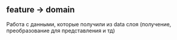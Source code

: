 ## feature -> domain

Работа с данными, которые получили из data слоя
(получение, преобразование для представления и тд)
